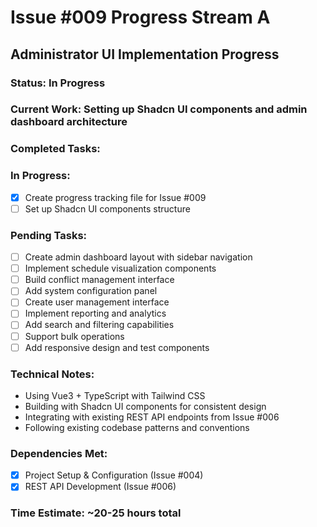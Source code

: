 # Issue #009 Progress Stream A

## Administrator UI Implementation Progress

### Status: In Progress

### Current Work: Setting up Shadcn UI components and admin dashboard architecture

### Completed Tasks:

### In Progress:
- [x] Create progress tracking file for Issue #009
- [ ] Set up Shadcn UI components structure

### Pending Tasks:
- [ ] Create admin dashboard layout with sidebar navigation
- [ ] Implement schedule visualization components
- [ ] Build conflict management interface
- [ ] Add system configuration panel
- [ ] Create user management interface
- [ ] Implement reporting and analytics
- [ ] Add search and filtering capabilities
- [ ] Support bulk operations
- [ ] Add responsive design and test components

### Technical Notes:
- Using Vue3 + TypeScript with Tailwind CSS
- Building with Shadcn UI components for consistent design
- Integrating with existing REST API endpoints from Issue #006
- Following existing codebase patterns and conventions

### Dependencies Met:
- [x] Project Setup & Configuration (Issue #004)
- [x] REST API Development (Issue #006)

### Time Estimate: ~20-25 hours total